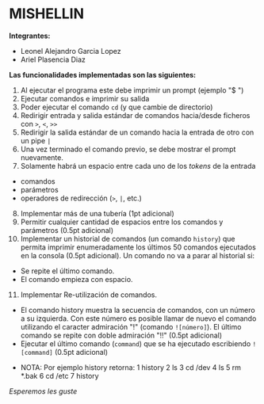 MISHELLIN
============
**Integrantes:**
- Leonel Alejandro Garcia Lopez
- Ariel Plasencia Diaz

**Las funcionalidades implementadas son las siguientes:**

1. Al ejecutar el programa este debe imprimir un prompt (ejemplo "$ ")
2. Ejecutar comandos e imprimir su salida
3. Poder ejecutar el comando `cd` (y que cambie de directorio)
4. Redirigir entrada y salida estándar de comandos hacia/desde ficheros con `>`, `<`, `>>`
5. Redirigir la salida estándar de un comando hacia la entrada de otro con un pipe `|`
6. Una vez terminado el comando previo, se debe mostrar el prompt nuevamente.
7. Solamente habrá un espacio entre cada uno de los *tokens* de la entrada
  - comandos
  - parámetros
  - operadores de redirección (`>`, `|`, etc.)

8. Implementar más de una tubería (1pt adicional)
9. Permitir cualquier cantidad de espacios entre los comandos y parámetros (0.5pt adicional)
10. Implementar un historial de comandos (un comando `history`) que permita imprimir enumeradamente los últimos 50 comandos ejecutados en la consola (0.5pt adicional). Un comando no va a parar al historial si:
  - Se repite el último comando.
  - El comando empieza con espacio.
11. Implementar Re-utilización de comandos.
  - El comando history muestra la secuencia de comandos, con un número a su izquierda. Con este número es posible llamar de nuevo el comando utilizando el caracter admiración "!" (comando `![número]`). El último comando se repite con doble admiración "!!" (0.5pt adicional)
  - Ejecutar el último comando (`command`) que se ha ejecutado escribiendo `![command]` (0.5pt adicional)
  * NOTA: Por ejemplo history retorna:
    1  history
    2  ls
    3  cd /dev
    4  ls
    5  rm *.bak
    6  cd /etc
    7  history

*Esperemos les guste*